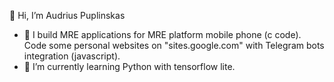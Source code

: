 👋 Hi, I’m Audrius Puplinskas
- 👀 I build MRE applications for MRE platform mobile phone (c code).
Code some personal websites on "sites.google.com" with Telegram bots integration (javascript).
 - 🌱 I’m currently learning Python with tensorflow lite.

